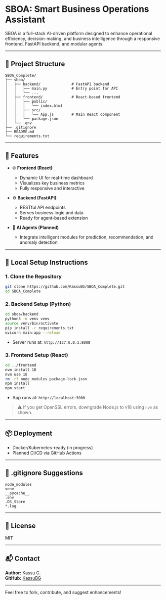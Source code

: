 # SBOA: Smart Business Operations Assistant

SBOA is a full-stack AI-driven platform designed to enhance operational efficiency, decision-making, and business intelligence through a responsive frontend, FastAPI backend, and modular agents.

---

## 🔧 Project Structure

```
SBOA_Complete/
├── sboa/
│   ├── backend/              # FastAPI backend
│   │   ├── main.py           # Entry point for API
│   │   └── ...
│   ├── frontend/             # React-based frontend
│   │   ├── public/
│   │   │   └── index.html
│   │   ├── src/
│   │   │   └── App.js        # Main React component
│   │   └── package.json
│   └── .env
├── .gitignore
├── README.md
└── requirements.txt
```

---

## 🚀 Features

- 🌐 **Frontend (React)**
  - Dynamic UI for real-time dashboard
  - Visualizes key business metrics
  - Fully responsive and interactive

- ⚙️ **Backend (FastAPI)**
  - RESTful API endpoints
  - Serves business logic and data
  - Ready for agent-based extension

- 🤖 **AI Agents (Planned)**
  - Integrate intelligent modules for prediction, recommendation, and anomaly detection

---

## 🧪 Local Setup Instructions

### 1. Clone the Repository

```bash
git clone https://github.com/KassuBG/SBOA_Complete.git
cd SBOA_Complete
```

### 2. Backend Setup (Python)

```bash
cd sboa/backend
python3 -m venv venv
source venv/bin/activate
pip install -r requirements.txt
uvicorn main:app --reload
```

- Server runs at: `http://127.0.0.1:8000`

### 3. Frontend Setup (React)

```bash
cd ../frontend
nvm install 18
nvm use 18
rm -rf node_modules package-lock.json
npm install
npm start
```

- App runs at: `http://localhost:3000`

> ⚠️ If you get OpenSSL errors, downgrade Node.js to v18 using `nvm` as shown.

---

## 📦 Deployment

- Docker/Kubernetes-ready (in progress)
- Planned CI/CD via GitHub Actions

---

## 📁 .gitignore Suggestions

```
node_modules
venv
__pycache__
.env
.DS_Store
*.log
```

---

## 📍 License
MIT

---

## 📬 Contact
**Author:** Kassu G.  
**GitHub:** [KassuBG](https://github.com/KassuBG)

---

Feel free to fork, contribute, and suggest enhancements!



